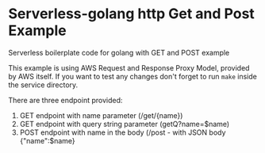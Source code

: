 # Serverless-golang http Get and Post Example
Serverless boilerplate code for golang with GET and POST example

This example is using AWS Request and Response Proxy Model, provided by AWS itself.
If you want to test any changes don't forget to run `make` inside the service directory.

There are three endpoint provided:
1. GET endpoint with name parameter (/get/{name})
2. GET endpoint with query string parameter (getQ?name=$name)
3. POST endpoint with name in the body (/post - with JSON body {"name":$name}
